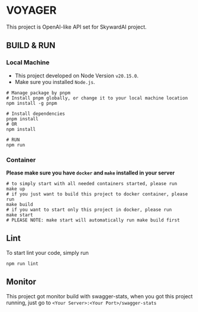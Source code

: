 # VOYAGER
This project is OpenAI-like API set for SkywardAI project.

## BUILD & RUN

### Local Machine
* This project developed on Node Version `v20.15.0`.  
* Make sure you installed `Node.js`.  
  
```shell
# Manage package by pnpm
# Install pnpm globally, or change it to your local machine location
npm install -g pnpm

# Install dependencies
pnpm install
# OR
npm install

# RUN
npm run
```

### Container
**Please make sure you have `docker` and `make` installed in your server** 
```shell
# to simply start with all needed containers started, please run
make up
# if you just want to build this project to docker container, please run
make build
# if you want to start only this project in docker, please run
make start
# PLEASE NOTE: make start will automatically run make build first
```

## Lint
To start lint your code, simply run
```shell
npm run lint
```

## Monitor
This project got monitor build with swagger-stats, when you got this project running, just go to `<Your Server>:<Your Port>/swagger-stats`